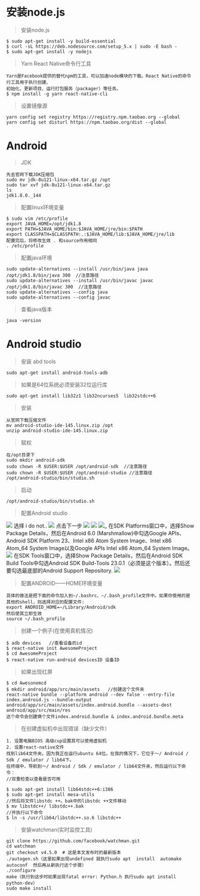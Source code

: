 
# 安装node.js
>安装node.js
```
$ sudo apt-get install -y build-essential
$ curl -sL https://deb.nodesource.com/setup_5.x | sudo -E bash -
$ sudo apt-get install -y nodejs
```
>Yarn React Native命令行工具
```
Yarn是Facebook提供的替代npm的工具，可以加速node模块的下载。React Native的命令行工具用于执行创建、
初始化、更新项目、运行打包服务（packager）等任务。
$ npm install -g yarn react-native-cli
```
> 设置镜像源
```
yarn config set registry https://registry.npm.taobao.org --global
yarn config set disturl https://npm.taobao.org/dist --global
```
# Android
> JDK
```
先去官网下载JDK压缩包
sudo mv jdk-8u121-linux-x64.tar.gz /opt
sudo tar xvf jdk-8u121-linux-x64.tar.gz
ls
jdk1.8.0._144
```
>配置linux环境变量
```
$ sudo vim /etc/profile
export JAVA_HOME=/opt/jdk1.8
export PATH=$JAVA_HOME/bin:$JAVA_HOME/jre/bin:$PATH
export CLASSPATH=$CLASSPATH:.:$JAVA_HOME/lib:$JAVA_HOME/jre/lib
配置完后，将修改生效 . 和source作用相同
. /etc/profile
```
> 配置java环境
```
sudo update-alternatives --install /usr/bin/java java /opt/jdk1.8/bin/java 300  //注意路径
sudo update-alternatives --install /usr/bin/javac javac /opt/jdk1.8/bin/javac 300  //注意路径
sudo update-alternatives --config java
sudo update-alternatives --config javac
```
> 查看java版本
```
java -version
```
# Android studio
> 安装 abd tools
```
sudo apt-get install android-tools-adb
```
> 如果是64位系统必须安装32位运行库
```
sudo apt-get install lib32z1 lib32ncurses5  lib32stdc++6
```
> 安装
```
从官网下载压缩文件
mv android-studio-ide-145.linux.zip /opt
unzip android-studio-ide-145.linux.zip
```
> 赋权
```
在/opt目录下
sudo mkdir android-sdk
sudo chown -R $USER:$USER /opt/android-sdk  //注意路径
sudo chown -R $USER:$USER /opt/android-studio //注意路径
/opt/android-studio/bin/studio.sh
```
> 启动
```
/opt/android-studio/bin/studio.sh
```
> 配置Android studio

![](http://www.2cto.com/uploadfile/Collfiles/20160502/2016050211205292.png)
选择 i do not..
![](http://www.2cto.com/uploadfile/Collfiles/20160502/2016050211205294.png)
点击下一步
![](https://reactnative.cn/static/docs/0.41/img/react-native-android-studio-custom-install-linux.png)
![](https://reactnative.cn/static/docs/0.41/img/react-native-android-studio-additional-installs-linux.png)
![](https://reactnative.cn/static/docs/0.41/img/react-native-android-studio-configure-sdk-linux.png)_
在SDK Platforms窗口中，选择Show Package Details，然后在Android 6.0 (Marshmallow)中勾选Google APIs、Android SDK Platform 23、Intel x86 Atom System Image、Intel x86 Atom_64 System Image以及Google APIs Intel x86 Atom_64 System Image。
![](https://reactnative.cn/static/docs/0.41/img/react-native-android-studio-android-sdk-platforms-linux.png)
在SDK Tools窗口中，选择Show Package Details，然后在Android SDK Build Tools中勾选Android SDK Build-Tools 23.0.1（必须是这个版本）。然后还要勾选最底部的Android Support Repository.
![](https://reactnative.cn/static/docs/0.41/img/react-native-android-studio-android-sdk-build-tools-linux.png)
> 配置ANDROID——HOME环境变量
```
具体的做法是把下面的命令加入到~/.bashrc、~/.bash_profile文件中。如果你使用的是其他的shell，则选择对应的配置文件:
export ANDROID_HOME=~/Library/Android/sdk
然后使其立即生效
source ~/.bash_profile
```
> 创建一个例子(在使用真机情况)
```
$ adb devices   //查看设备的id
$ react-native init AwesomeProject
$ cd AwesomeProject
$ react-native run-android devicesID 设备ID
```
> 如果出现红屏
```
$ cd Awesonemcd 
$ mkdir android/app/src/main/assets   //创建这个文件夹
react-native bundle --platform android --dev false --entry-file index.android.js --bundle-output android/app/src/main/assets/index.android.bundle --assets-dest android/app/src/main/res
这个命令会创建俩个文件index.android.bundle & index.android.bundle.meta
```
> 在创建虚拟机中出现错误（缺少文件）
```
1. 设置电脑BIOS 高级cup设置其可以使用虚拟机
2. 设置react-native文件
找到lib64文件夹。因为我正在运行ubuntu 64位。在我的情况下，它位于〜/ Android / Sdk / emulator / lib64下。
在终端中，导航到〜/ Android / Sdk / emulator / lib64文件夹，然后运行以下命令：
//双重检查以查看是否可用

$ sudo apt-get install lib64stdc++6:i386
$ sudo apt-get install mesa-utils
//然后将文件libstdc ++。bak中的libstdc ++文件移动
$ mv libstdc++/ libstdc++.bak
//并执行以下命令
$ ln -s /usr/lib64/libstdc++.so.6 libstdc++
```

> 安装watchman(实时监控工具) 
```
git clone https://github.com/facebook/watchman.git
cd watchman
git checkout v4.5.0  # 这是本文发布时的最新版本
./autogen.sh（这里如果出现undefined 就执行sudo apt  install  automake autoconf  然后再从新执行这个步骤）
./configure
make（执行到这步时如果出现fatal error: Python.h 执行sudo apt install python-dev）
sudo make install
````
